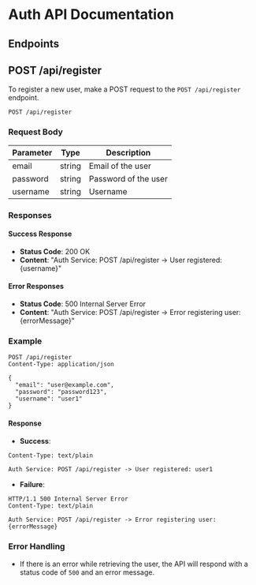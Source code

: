 # Auth API Documentation
## Endpoints



## POST /api/register

To register a new user, make a POST request to the `POST /api/register` endpoint.

```
POST /api/register
```

### Request Body

| Parameter | Type   | Description          |
| --------- | ------ | -------------------- |
| email     | string | Email of the user    |
| password  | string | Password of the user |
| username  | string | Username             |

### Responses

#### Success Response

- **Status Code**: 200 OK
- **Content**: "Auth Service: POST /api/register -> User registered: {username}"

#### Error Responses

- **Status Code**: 500 Internal Server Error
- **Content**: "Auth Service: POST /api/register -> Error registering user: {errorMessage}"

### Example

```http
POST /api/register
Content-Type: application/json

{
  "email": "user@example.com",
  "password": "password123",
  "username": "user1"
}
```

#### Response

- **Success**: 
```HTTP/1.1 200 OK
Content-Type: text/plain

Auth Service: POST /api/register -> User registered: user1
```
- **Failure**: 
```
HTTP/1.1 500 Internal Server Error
Content-Type: text/plain

Auth Service: POST /api/register -> Error registering user: {errorMessage}

 ```

### Error Handling

- If there is an error while retrieving the user, the API will respond with a status code of `500` and an error message.